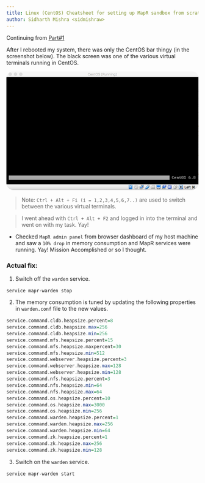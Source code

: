 ```yaml
---
title: Linux (CentOS) Cheatsheet for setting up MapR sandbox from scratch Part#2
author: Sidharth Mishra <sidmishraw>
---
```


Continuing from [Part#1](/posts/2016-09-18-mapr-sandbox-centos-1.html)

After I rebooted my system, there was only the CentOS bar thingy (in the screenshot below). The black screen was one of the various virtual terminals running in CentOS.

<img src="/images/centos-black-screen.png" style="border-radius: 18px;"/>

> Note:  `Ctrl + Alt + Fi (i = 1,2,3,4,5,6,7..)` are used to switch between the various virtual terminals.

> I went ahead with `Ctrl + Alt + F2` and logged in into the terminal and went on with my task. Yay!

* Checked `MapR admin panel` from browser dashboard of my host machine and saw a `10% drop` in memory consumption and MapR services were running. Yay! Mission Accomplished or so I thought.

### Actual fix:

1. Switch off the `warden` service.
  
```bash-shell
service mapr-warden stop
```

2. The memory consumption is tuned by updating the following properties in `warden.conf` file to the new values.

```haskell
service.command.cldb.heapsize.percent=8
service.command.cldb.heapsize.max=256
service.command.cldb.heapsize.min=256
service.command.mfs.heapsize.percent=15
service.command.mfs.heapsize.maxpercent=30
service.command.mfs.heapsize.min=512
service.command.webserver.heapsize.percent=3
service.command.webserver.heapsize.max=128
service.command.webserver.heapsize.min=128
service.command.nfs.heapsize.percent=3
service.command.nfs.heapsize.min=64
service.command.nfs.heapsize.max=64
service.command.os.heapsize.percent=10
service.command.os.heapsize.max=3000
service.command.os.heapsize.min=256
service.command.warden.heapsize.percent=1
service.command.warden.heapsize.max=256
service.command.warden.heapsize.min=64
service.command.zk.heapsize.percent=1
service.command.zk.heapsize.max=256
service.command.zk.heapsize.min=128
```

3. Switch on the `warden` service.

```bash-shell
service mapr-warden start
```
